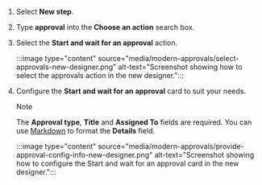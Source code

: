 1. Select **New step**.
1. Type **approval** into the **Choose an action** search box.
1. Select the **Start and wait for an approval** action.

    :::image type="content" source="media/modern-approvals/select-approvals-new-designer.png" alt-text="Screenshot showing how to select the approvals action in the new designer.":::

1. Configure the **Start and wait for an approval** card to suit your needs.

     >[!NOTE] 
     > The **Approval type**,  **Title** and **Assigned To** fields are required.
     > You can use [Markdown](../approvals-markdown-support.md) to format the **Details** field.
     > 
     >

    :::image type="content" source="media/modern-approvals/provide-approval-config-info-new-designer.png" alt-text="Screenshot showing how to configure the Start and wait for an approval card in the new designer.":::